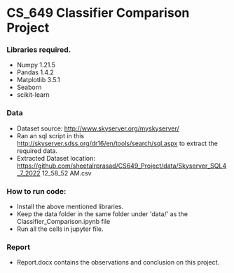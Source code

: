 # CS_649 Classifier Comparison Project

### Libraries required.

- Numpy 1.21.5
- Pandas 1.4.2
- Matplotlib 3.5.1
- Seaborn
- scikit-learn

### Data
- Dataset source: http://www.skyserver.org/myskyserver/
- Ran an sql script in this http://skyserver.sdss.org/dr16/en/tools/search/sql.aspx to extract the required data.
- Extracted Dataset location: https://github.com/sheetalrprasad/CS649_Project/data/Skyserver_SQL4_7_2022 12_58_52 AM.csv


### How to run code:

- Install the above mentioned libraries.
- Keep the data folder in the same folder under 'data/' as the Classifier_Comparison.ipynb file
- Run all the cells in jupyter file.

### Report
- Report.docx contains the observations and conclusion on this project.